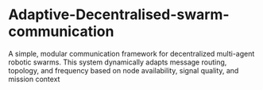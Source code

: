 # Adaptive-Decentralised-swarm-communication
A simple, modular communication framework for decentralized multi-agent robotic swarms. This system dynamically adapts message routing, topology, and frequency based on node availability, signal quality, and mission context
